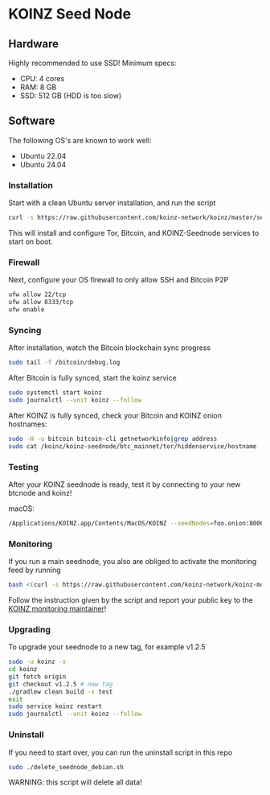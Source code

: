 # KOINZ Seed Node

## Hardware

Highly recommended to use SSD! Minimum specs:

* CPU: 4 cores
* RAM: 8 GB
* SSD: 512 GB (HDD is too slow)

## Software

The following OS's are known to work well:

* Ubuntu 22.04
* Ubuntu 24.04

### Installation

Start with a clean Ubuntu server installation, and run the script
```bash
curl -s https://raw.githubusercontent.com/koinz-network/koinz/master/seednode/install_seednode_debian.sh | sudo bash
```

This will install and configure Tor, Bitcoin, and KOINZ-Seednode services to start on boot.

### Firewall

Next, configure your OS firewall to only allow SSH and Bitcoin P2P
```bash
ufw allow 22/tcp
ufw allow 8333/tcp
ufw enable
```

### Syncing

After installation, watch the Bitcoin blockchain sync progress
```bash
sudo tail -f /bitcoin/debug.log
```

After Bitcoin is fully synced, start the koinz service
```bash
sudo systemctl start koinz
sudo journalctl --unit koinz --follow
```

After KOINZ is fully synced, check your Bitcoin and KOINZ onion hostnames:
```bash
sudo -H -u bitcoin bitcoin-cli getnetworkinfo|grep address
sudo cat /koinz/koinz-seednode/btc_mainnet/tor/hiddenservice/hostname
```

### Testing

After your KOINZ seednode is ready, test it by connecting to your new btcnode and koinz!

macOS:
```bash
/Applications/KOINZ.app/Contents/MacOS/KOINZ --seedNodes=foo.onion:8000 --btcNodes=foo.onion:8333
```

### Monitoring

If you run a main seednode, you also are obliged to activate the monitoring feed by running

```bash
bash <(curl -s https://raw.githubusercontent.com/koinz-network/koinz-monitor/refs/heads/main/scripts/install_collectd_debian.sh)
```
Follow the instruction given by the script and report your public key to the [KOINZ monitoring maintainer](https://github.com/koinz-network/roles/issues/10)!

### Upgrading

To upgrade your seednode to a new tag, for example v1.2.5
```bash
sudo -u koinz -s
cd koinz
git fetch origin
git checkout v1.2.5 # new tag
./gradlew clean build -x test
exit
sudo service koinz restart
sudo journalctl --unit koinz --follow
```

### Uninstall

If you need to start over, you can run the uninstall script in this repo
```bash
sudo ./delete_seednode_debian.sh
```
WARNING: this script will delete all data!

